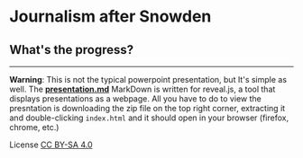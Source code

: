 # Journalism after Snowden
## What's the progress?

----

**Warning**: This is not the typical powerpoint presentation, but It's simple as well. The [**presentation.md**](./slides.md) MarkDown is written for reveal.js, a tool that displays presentations as a webpage. All you have to do to view the presntation is downloading the zip file on the top right corner, extracting it and double-clicking `index.html` and it should open in your browser (firefox, chrome, etc.)

License [CC BY-SA 4.0](http://creativecommons.org/licenses/by-sa/4.0/)
